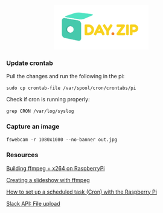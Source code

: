 <center>
  <img src="logo.png" width="250" />
</center>


### Update crontab

Pull the changes and run the following in the pi:

```
sudo cp crontab-file /var/spool/cron/crontabs/pi 
```

Check if cron is running properly:

```
grep CRON /var/log/syslog
```

### Capture an image
```
fswebcam -r 1080x1080 --no-banner out.jpg
```

### Resources

[Building ffmpeg + x264 on RaspberryPi](http://www.jeffreythompson.org/blog/2014/11/13/installing-ffmpeg-for-raspberry-pi/)

[Creating a slideshow with ffmpeg](https://trac.ffmpeg.org/wiki/Create%20a%20video%20slideshow%20from%20images)

[How to set up a scheduled task (Cron) with the Raspberry Pi](https://www.youtube.com/watch?v=UggNZundvPk)

[Slack API: File upload](https://api.slack.com/methods/files.upload/test)